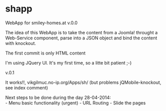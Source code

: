 shapp
=====

WebApp for smiley-homes.at
v.0.0

The idea of this WebApp is to take the content from a Joomla! throught a Web-Service component, 
	parse into a JSON object and bind the content with knockout.

The first commit is only HTML content

I'm using JQuery UI. It's my first time, so a litte bit patient ;-) 

v.0.1

It works!!, vikgilmuc.no-ip.org/Apps/sh/
 (but problems jQMobile-knockout, see index comment)

 Next steps to be done during the day 28-04-2014: 	
	- Menu basic functionality (urgent)
	- URL Routing 
	- Slide the pages
	
   



